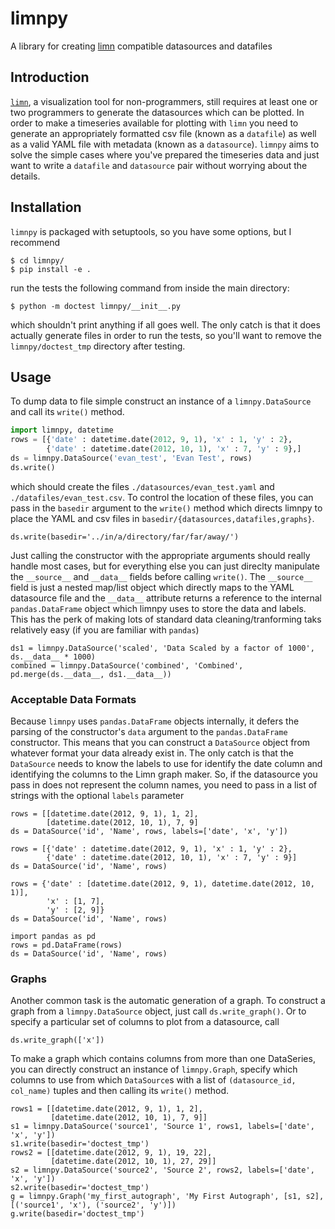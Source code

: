 limnpy
======

A library for creating [limn](https://github.com/wikimedia/limn) compatible datasources and datafiles

## Introduction

[`limn`](github.com/wikimedia/limn), a visualization tool for non-programmers, still requires at least one or two programmers
to generate the datasources which can be plotted.  In order to make a timeseries available for plotting with `limn`
you need to generate an appropriately formatted csv file (known as a `datafile`) as well as a valid YAML file with metadata
(known as a `datasource`). `limnpy` aims to solve the simple cases where you've prepared the timeseries data and
just want to write a `datafile` and `datasource` pair without worrying about the details.

## Installation

`limnpy` is packaged with setuptools, so you have some options, but I recommend

````
$ cd limnpy/
$ pip install -e .
````

run the tests the following command from inside the main directory:

````
$ python -m doctest limnpy/__init__.py
````

which shouldn't print anything if all goes well.  The only catch is that it does actually generate files in order
to run the tests, so you'll want to remove the `limnpy/doctest_tmp` directory after testing.

## Usage

To dump data to file simple construct an instance of a `limnpy.DataSource` and call its `write()` method.

````python
import limnpy, datetime
rows = [{'date' : datetime.date(2012, 9, 1), 'x' : 1, 'y' : 2},
        {'date' : datetime.date(2012, 10, 1), 'x' : 7, 'y' : 9},]
ds = limnpy.DataSource('evan_test', 'Evan Test', rows)
ds.write()
````
which should create the files `./datasources/evan_test.yaml` and `./datafiles/evan_test.csv`.  To control the location
of these files, you can pass in the `basedir` argument to the `write()` method which directs limnpy to
place the YAML and csv files in `basedir/{datasources,datafiles,graphs}`.

````
ds.write(basedir='../in/a/directory/far/far/away/')
````

Just calling the constructor with the appropriate arguments should really handle most cases, 
but for everything else you can just direclty manipulate the `__source__` and `__data__` fields before calling `write()`.  The
`__source__` field is just a nested map/list object which directly maps to the YAML datasource file
and the `__data__` attribute returns a reference to the internal `pandas.DataFrame` object which
limnpy uses to store the data and labels.  This has the perk of making lots of standard data cleaning/tranforming taks
relatively easy (if you are familiar with `pandas`)

````
ds1 = limnpy.DataSource('scaled', 'Data Scaled by a factor of 1000', ds.__data__ * 1000)
combined = limnpy.DataSource('combined', 'Combined', pd.merge(ds.__data__, ds1.__data__))
````

### Acceptable Data Formats
Because `limnpy` uses `pandas.DataFrame` objects internally, it defers the parsing of the constructor's `data` argument 
to the `pandas.DataFrame` constructor.  This means that you can construct a `DataSource` object from whatever
format your data already exist in.  The only catch is that the `DataSource` needs to know the labels to use for
identify the date column and identifying the columns to the Limn graph maker.  So, if the datasource you pass in
does not represent the column names, you need to pass in a list of strings with the optional `labels` parameter

````
rows = [[datetime.date(2012, 9, 1), 1, 2],                                                                                                                                                   
        [datetime.date(2012, 10, 1), 7, 9]
ds = DataSource('id', 'Name', rows, labels=['date', 'x', 'y'])

rows = [{'date' : datetime.date(2012, 9, 1), 'x' : 1, 'y' : 2},                                                                                                                              
        {'date' : datetime.date(2012, 10, 1), 'x' : 7, 'y' : 9}]
ds = DataSource('id', 'Name', rows)

rows = {'date' : [datetime.date(2012, 9, 1), datetime.date(2012, 10, 1)],
        'x' : [1, 7],
        'y' : [2, 9]}
ds = DataSource('id', 'Name', rows)

import pandas as pd
rows = pd.DataFrame(rows)
ds = DataSource('id', 'Name', rows)
````

### Graphs
Another common task is the automatic generation of a graph.  To construct a graph from a `limnpy.DataSource`
object, just call `ds.write_graph()`.  Or to specify a particular set of columns to plot from a datasource, call

````
ds.write_graph(['x'])
````

To make a graph which contains columns from more than one DataSeries, you can directly construct an instance of
`limnpy.Graph`, specify which columns to use from which `DataSource`s with a list of `(datasource_id, col_name)` tuples
and then calling its `write()` method.

````
rows1 = [[datetime.date(2012, 9, 1), 1, 2],                                                                                                                                                  
         [datetime.date(2012, 10, 1), 7, 9]]                                                                                                                                                  
s1 = limnpy.DataSource('source1', 'Source 1', rows1, labels=['date', 'x', 'y'])                                                                                                              
s1.write(basedir='doctest_tmp')                                                                                                                                                              
rows2 = [[datetime.date(2012, 9, 1), 19, 22],                                                                                                                                                
         [datetime.date(2012, 10, 1), 27, 29]]                                                                                                                                                
s2 = limnpy.DataSource('source2', 'Source 2', rows2, labels=['date', 'x', 'y'])                                                                                                              
s2.write(basedir='doctest_tmp')                                                                                                                                                              
g = limnpy.Graph('my_first_autograph', 'My First Autograph', [s1, s2], [('source1', 'x'), ('source2', 'y')])                                                                                 
g.write(basedir='doctest_tmp')                                      
````